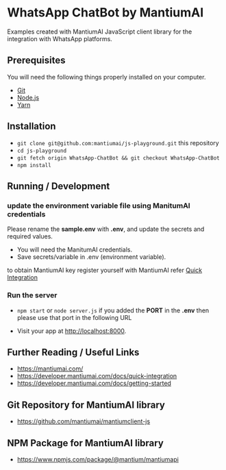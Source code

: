 # WhatsApp ChatBot by MantiumAI
Examples created with MantiumAI JavaScript client library for the integration with WhatsApp platforms.
## Prerequisites

You will need the following things properly installed on your computer.

- [Git](https://git-scm.com/)
- [Node.js](https://nodejs.org/)
- [Yarn](https://yarnpkg.com/)

## Installation

- `git clone git@github.com:mantiumai/js-playground.git` this repository
- `cd js-playground`
- `git fetch origin WhatsApp-ChatBot && git checkout WhatsApp-ChatBot`
- `npm install`

## Running / Development

### update the environment variable file using ManitumAI credentials

Please rename the **sample.env** with **.env**, and update the secrets and required values.
- You will need the ManitumAI credentials.
- Save secrets/variable in .env (environment variable).

to obtain MantiumAI key register yourself with  MantiumAI refer [Quick Integration](https://developer.mantiumai.com/docs/quick-integration)

### Run the server

- `npm start` or `node server.js`
if you added the **PORT** in the **.env** then please use that port in the following URL

- Visit your app at [http://localhost:8000](http://localhost:8000).

## Further Reading / Useful Links

- https://mantiumai.com/
- https://developer.mantiumai.com/docs/quick-integration
- https://developer.mantiumai.com/docs/getting-started

## Git Repository for MantiumAI library
- https://github.com/mantiumai/mantiumclient-js

## NPM Package for MantiumAI library
- https://www.npmjs.com/package/@mantium/mantiumapi

